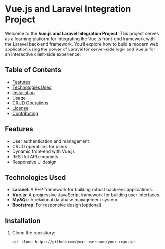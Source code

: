 # Vue.js and Laravel Integration Project

Welcome to the **Vue.js and Laravel Integration Project**! This project serves as a learning platform for integrating the Vue.js front-end framework with the Laravel back-end framework. You'll explore how to build a modern web application using the power of Laravel for server-side logic and Vue.js for an interactive client-side experience.

## Table of Contents

- [Features](#features)
- [Technologies Used](#technologies-used)
- [Installation](#installation)
- [Usage](#usage)
- [CRUD Operations](#crud-operations)
- [License](#license)
- [Contributing](#contributing)

## Features

- User authentication and management
- CRUD operations for users
- Dynamic front-end with Vue.js
- RESTful API endpoints
- Responsive UI design

## Technologies Used

- **Laravel**: A PHP framework for building robust back-end applications.
- **Vue.js**: A progressive JavaScript framework for building user interfaces.
- **MySQL**: A relational database management system.
- **Bootstrap**: For responsive design (optional).

## Installation

1. Clone the repository:
   ```bash
   git clone https://github.com/your-username/your-repo.git
